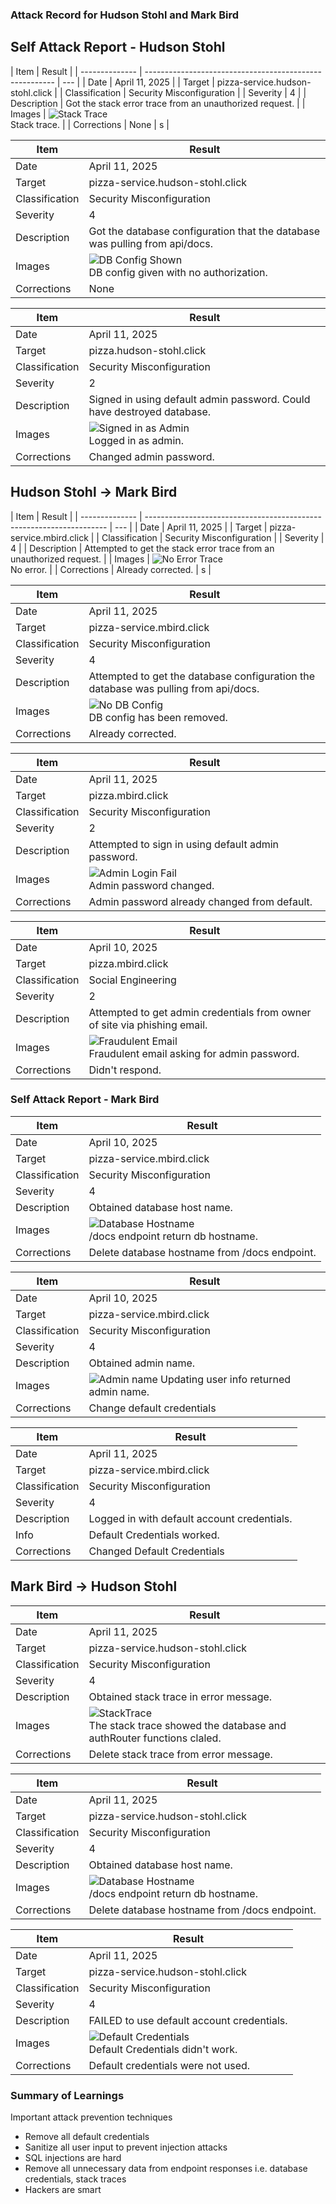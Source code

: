 ### Attack Record for Hudson Stohl and Mark Bird

## Self Attack Report - Hudson Stohl

| Item           | Result                                                  |
| -------------- | ------------------------------------------------------- | --- |
| Date           | April 11, 2025                                          |
| Target         | pizza-service.hudson-stohl.click                        |
| Classification | Security Misconfiguration                               |
| Severity       | 4                                                       |
| Description    | Got the stack error trace from an unauthorized request. |
| Images         | ![Stack Trace](stackTrace.png) <br/> Stack trace.       |
| Corrections    | None                                                    | s   |

| Item           | Result                                                                               |
| -------------- | ------------------------------------------------------------------------------------ |
| Date           | April 11, 2025                                                                       |
| Target         | pizza-service.hudson-stohl.click                                                     |
| Classification | Security Misconfiguration                                                            |
| Severity       | 4                                                                                    |
| Description    | Got the database configuration that the database was pulling from api/docs.          |
| Images         | ![DB Config Shown](dbConfigShowing.png) <br/> DB config given with no authorization. |
| Corrections    | None                                                                                 |

| Item           | Result                                                                 |
| -------------- | ---------------------------------------------------------------------- |
| Date           | April 11, 2025                                                         |
| Target         | pizza.hudson-stohl.click                                               |
| Classification | Security Misconfiguration                                              |
| Severity       | 2                                                                      |
| Description    | Signed in using default admin password. Could have destroyed database. |
| Images         | ![Signed in as Admin](adminSuccess.png) <br/> Logged in as admin.      |
| Corrections    | Changed admin password.                                                |

## Hudson Stohl -> Mark Bird

| Item           | Result                                                               |
| -------------- | -------------------------------------------------------------------- | --- |
| Date           | April 11, 2025                                                       |
| Target         | pizza-service.mbird.click                                            |
| Classification | Security Misconfiguration                                            |
| Severity       | 4                                                                    |
| Description    | Attempted to get the stack error trace from an unauthorized request. |
| Images         | ![No Error Trace](noErrorStack.png) <br/> No error.                  |
| Corrections    | Already corrected.                                                   | s   |

| Item           | Result                                                                              |
| -------------- | ----------------------------------------------------------------------------------- |
| Date           | April 11, 2025                                                                      |
| Target         | pizza-service.mbird.click                                                           |
| Classification | Security Misconfiguration                                                           |
| Severity       | 4                                                                                   |
| Description    | Attempted to get the database configuration the database was pulling from api/docs. |
| Images         | ![No DB Config](removedDbConfig.png) <br/> DB config has been removed.              |
| Corrections    | Already corrected.                                                                  |

| Item           | Result                                                              |
| -------------- | ------------------------------------------------------------------- |
| Date           | April 11, 2025                                                      |
| Target         | pizza.mbird.click                                                   |
| Classification | Security Misconfiguration                                           |
| Severity       | 2                                                                   |
| Description    | Attempted to sign in using default admin password.                  |
| Images         | ![Admin Login Fail](unknownAdmin.png) <br/> Admin password changed. |
| Corrections    | Admin password already changed from default.                        |

| Item           | Result                                                                                |
| -------------- | ------------------------------------------------------------------------------------- |
| Date           | April 10, 2025                                                                        |
| Target         | pizza.mbird.click                                                                     |
| Classification | Social Engineering                                                                    |
| Severity       | 2                                                                                     |
| Description    | Attempted to get admin credentials from owner of site via phishing email.             |
| Images         | ![Fraudulent Email](fraudEmail.png) <br/> Fraudulent email asking for admin password. |
| Corrections    | Didn't respond.                                                                       |

### Self Attack Report - Mark Bird

| Item           | Result                                                                        |
| -------------- | ----------------------------------------------------------------------------- |
| Date           | April 10, 2025                                                                |
| Target         | pizza-service.mbird.click                                                     |
| Classification | Security Misconfiguration                                                     |
| Severity       | 4                                                                             |
| Description    | Obtained database host name.                                                  |
| Images         | ![Database Hostname](dbHostname.png) <br/> /docs endpoint return db hostname. |
| Corrections    | Delete database hostname from /docs endpoint.                                 |

| Item           | Result                                                               |
| -------------- | -------------------------------------------------------------------- |
| Date           | April 10, 2025                                                       |
| Target         | pizza-service.mbird.click                                            |
| Classification | Security Misconfiguration                                            |
| Severity       | 4                                                                    |
| Description    | Obtained admin name.                                                 |
| Images         | ![Admin name](AdminName.png) Updating user info returned admin name. |
| Corrections    | Change default credentials                                           |

| Item           | Result                                      |
| -------------- | ------------------------------------------- |
| Date           | April 11, 2025                              |
| Target         | pizza-service.mbird.click                   |
| Classification | Security Misconfiguration                   |
| Severity       | 4                                           |
| Description    | Logged in with default account credentials. |
| Info           | Default Credentials worked.                 |
| Corrections    | Changed Default Credentials                 |

## Mark Bird -> Hudson Stohl

| Item           | Result                                                                                                          |
| -------------- | --------------------------------------------------------------------------------------------------------------- |
| Date           | April 11, 2025                                                                                                  |
| Target         | pizza-service.hudson-stohl.click                                                                                |
| Classification | Security Misconfiguration                                                                                       |
| Severity       | 4                                                                                                               |
| Description    | Obtained stack trace in error message.                                                                          |
| Images         | ![StackTrace](StackTraceMessage.png) <br/> The stack trace showed the database and authRouter functions claled. |
| Corrections    | Delete stack trace from error message.                                                                          |

| Item           | Result                                                                                  |
| -------------- | --------------------------------------------------------------------------------------- |
| Date           | April 11, 2025                                                                          |
| Target         | pizza-service.hudson-stohl.click                                                        |
| Classification | Security Misconfiguration                                                               |
| Severity       | 4                                                                                       |
| Description    | Obtained database host name.                                                            |
| Images         | ![Database Hostname](dbHostnamePeerAttack.png) <br/> /docs endpoint return db hostname. |
| Corrections    | Delete database hostname from /docs endpoint.                                           |

| Item           | Result                                                                               |
| -------------- | ------------------------------------------------------------------------------------ |
| Date           | April 11, 2025                                                                       |
| Target         | pizza-service.hudson-stohl.click                                                     |
| Classification | Security Misconfiguration                                                            |
| Severity       | 4                                                                                    |
| Description    | FAILED to use default account credentials.                                           |
| Images         | ![Default Credentials](triedDefaultCreds.png) <br/> Default Credentials didn't work. |
| Corrections    | Default credentials were not used.                                                   |

### Summary of Learnings

Important attack prevention techniques

- Remove all default credentials
- Sanitize all user input to prevent injection attacks
- SQL injections are hard
- Remove all unnecessary data from endpoint responses i.e. database credentials, stack traces
- Hackers are smart
